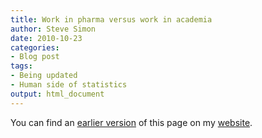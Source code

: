 ```yaml
---
title: Work in pharma versus work in academia
author: Steve Simon
date: 2010-10-23
categories:
- Blog post
tags:
- Being updated
- Human side of statistics
output: html_document
---
```


You can find an [earlier version][sim1] of this page on my [website][sim2].

[sim1]: http://www.pmean.com/10/PharmaVersusAcademia.html
[sim2]: http://www.pmean.com
